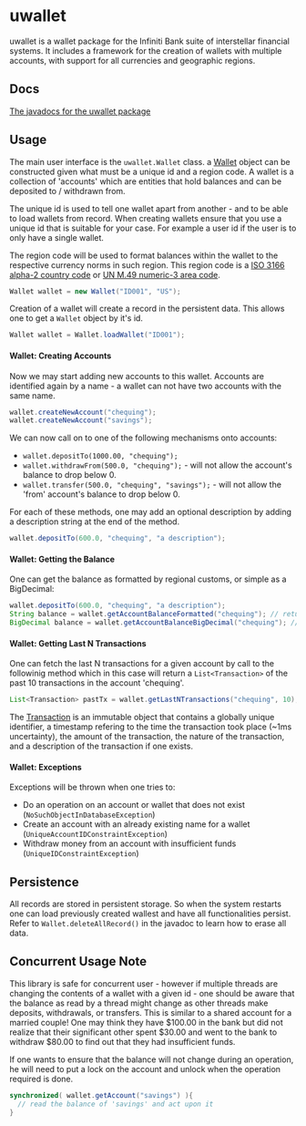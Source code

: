 # uwallet

uwallet is a wallet package for the Infiniti Bank suite of interstellar financial systems. It includes a framework for the creation of wallets with multiple accounts, with support for all currencies and geographic regions. 

## Docs
[The javadocs for the uwallet package](https://htmlpreview.github.io/?https://raw.githubusercontent.com/zdalih/uwallet/master/javadoc/uwallet/package-tree.html)

## Usage

The main user interface is the ```uwallet.Wallet``` class. a [Wallet](https://htmlpreview.github.io/?https://raw.githubusercontent.com/zdalih/uwallet/master/javadoc/uwallet/Wallet.html) object can be constructed given what must be a unique id and a region code. A wallet is a collection of 'accounts' which are entities that hold balances and can be deposited to / withdrawn from.

The unique id is used to tell one wallet apart from another - and to be able to load wallets from record. When creating wallets ensure that you use a unique id that is suitable for your case. For example a user id if the user is to only have a single wallet.

The region code will be used to format balances within the wallet to the respective currency norms in such region. This region code is a [ISO 3166 alpha-2 country code](https://en.wikipedia.org/wiki/ISO_3166-1_alpha-2) or [UN M.49 numeric-3 area code](https://en.wikipedia.org/wiki/UN_M.49).

```java
Wallet wallet = new Wallet("ID001", "US");
```
Creation of a wallet will create a record in the persistent data. This allows one to get a ```Wallet``` object by it's id.

```java
Wallet wallet = Wallet.loadWallet("ID001");
```

#### Wallet: Creating Accounts
Now we may start adding new accounts to this wallet. Accounts are identified again by a name -  a wallet can not have two accounts with the same name. 

```java
wallet.createNewAccount("chequing");
wallet.createNewAccount("savings");
```

We can now call on to one of the following mechanisms onto accounts:
* ``` wallet.depositTo(1000.00, "chequing"); ```
* ``` wallet.withdrawFrom(500.0, "chequing"); ``` - will not allow the account's balance to drop below 0.
* ``` wallet.transfer(500.0, "chequing", "savings"); ```  - will not allow the 'from' account's balance to drop below 0.

For each of these methods, one may add an optional description by adding a description string at the end of the method.


```java
wallet.depositTo(600.0, "chequing", "a description");
```

#### Wallet: Getting the Balance

One can get the balance as formatted by regional customs, or simple as a BigDecimal:

```java
wallet.depositTo(600.0, "chequing", "a description");
String balance = wallet.getAccountBalanceFormatted("chequing"); // returns "$600.00"
BigDecimal balance = wallet.getAccountBalanceBigDecimal("chequing"); //returns new BigDecimal("600.0")
```

#### Wallet: Getting Last N Transactions

One can fetch the last N transactions for a given account by call to the followinig method which in this case will return a ```List<Transaction>``` of the past 10 transactions in the account 'chequing'.

```java
List<Transaction> pastTx = wallet.getLastNTransactions("chequing", 10);
```

The [Transaction](https://htmlpreview.github.io/?https://raw.githubusercontent.com/zdalih/uwallet/master/javadoc/uwallet/Transaction.html) is an immutable object that contains a globally unique identifier, a timestamp refering to the time the transaction took place (~1ms uncertainty), the amount of the transaction, the nature of the transaction, and a description of the transaction if one exists.

#### Wallet: Exceptions

Exceptions will be thrown when one tries to:
* Do an operation on an account or wallet that does not exist (```NoSuchObjectInDatabaseException```)
* Create an account with an already existing name for a wallet (```UniqueAccountIDConstraintException```)
* Withdraw money from an account with insufficient funds (```UniqueIDConstraintException```)

## Persistence

All records are stored in persistent storage. So when the system restarts one can load previously created wallest and have all functionalities persist. Refer to ```Wallet.deleteAllRecord()``` in the javadoc to learn how to erase all data.

## Concurrent Usage Note

This library is safe for concurrent user - however if multiple threads are changing the contents of a wallet with a given id - one should be aware that the balance as read by a thread might change as other threads make deposits, withdrawals, or transfers. This is similar to a shared account for a married couple! One may think they have $100.00 in the bank but did not realize that their significant other spent $30.00 and went to the bank to withdraw $80.00 to find out that they had insufficient funds.

If one wants to ensure that the balance will not change during an operation, he will need to put a lock on the account and unlock when the operation required is done.

```java
synchronized( wallet.getAccount("savings") ){
  // read the balance of 'savings' and act upon it
}
```
